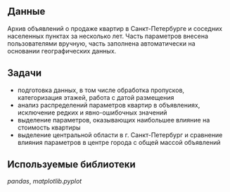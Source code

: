 ## Данные

Архив объявлений о продаже квартир в Санкт-Петербурге и соседних населенных пунктах за несколько лет.
Часть параметров внесена пользователями вручную, часть заполнена автоматически на основании географических данных.

## Задачи

- подготовка данных, в том числе обработка пропусков, категоризация этажей, работа с датой размещения 
- анализ распределений параметров квартир в объявлениях, исключение редких и явно-ошибочных значений
- выделение параметров, оказывающих наибольшее влияние на стоимость квартиры
- выделение центральной области в г. Санкт-Петербург и сравнение влияния параметров в центре города с общей массой объявлений

## Используемые библиотеки
*pandas*, *matplotlib.pyplot*

